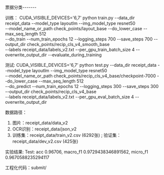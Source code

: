 票据分类-------

训练：
CUDA_VISIBLE_DEVICES='6,7' python train.py --data_dir receipt_data --model_type layoutlm --img_model_type resnet50\
 --model_name_or_path check_points/layout_base --do_lower_case --max_seq_length 512\
 --do_train --num_train_epochs 12 --logging_steps 700 --save_steps 700 --output_dir check_points/recip_cls_v4_smooth_base\
 --labels receipt_data/labels_v2.txt --per_gpu_train_batch_size 4 --overwrite_output_dir --evaluate_during_training
 
测试:
CUDA_VISIBLE_DEVICES='6,7' python test.py --data_dir receipt_data --model_type layoutlm --img_model_type resnet50\
 --model_name_or_path check_points/recip_cls_v4_base/checkpoint-7000 --do_lower_case --max_seq_length 512\
 --do_predict --num_train_epochs 12 --logging_steps 300 --save_steps 300 --output_dir check_points/recip_cls_v4_base\
 --labels receipt_data/labels_v2.txt --per_gpu_eval_batch_size 4 --overwrite_output_dir 
 
 
数据路径：
1. 图片：receipt_data/data_v2
2. OCR识别：receipt_data/json_v2
3. 训练集：receipt_data/train_v2.csv (6292张) ; 验证集：receipt_data/dev_v2.csv (425张)

实验结果:
Test: acc 0.96706, macro_f1 0.9729438346891562, micro_f1 0.9670588235294117

工程化代码：submit/
